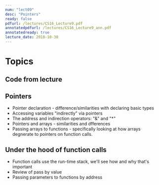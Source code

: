 ```yaml
---
num: "lect09"
desc: "Pointers"
ready: false
pdfurl: /lectures/CS16_Lecture9.pdf
annotatedpdfurl: /lectures/CS16_Lecture9_ann.pdf
annotatedready: true
lecture_date: 2018-10-30
---
```


# Topics

## Code from lecture


## Pointers

* Pointer declaration - difference/similarities with declaring basic types
* Accessing variables "indirectly" via pointers
* The address and indirection operators: "&" and "*"
* Pointers and arrays - similarities and dfferences
* Passing arrays to functions - specifically looking at how arrays degnerate to pointers on function calls.




## Under the hood of function calls
* Function calls use the run-time stack, we'll see how and why that's important
* Review of pass by value
* Passing parameters to functions by address
